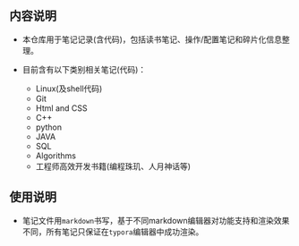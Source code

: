 ## 内容说明
- 本仓库用于笔记记录(含代码)，包括读书笔记、操作/配置笔记和碎片化信息整理。

- 目前含有以下类别相关笔记(代码)：
  - Linux(及shell代码)
  - Git
  - Html and CSS
  - C++
  - python
  - JAVA
  - SQL
  - Algorithms
  - 工程师高效开发书籍(编程珠玑、人月神话等)

## 使用说明
- 笔记文件用`markdown`书写，基于不同markdown编辑器对功能支持和渲染效果不同，所有笔记只保证在`typora`编辑器中成功渲染。

